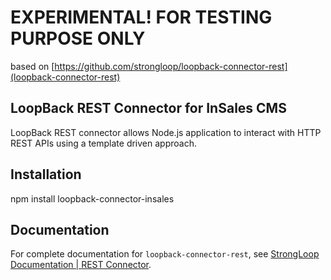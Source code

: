 # EXPERIMENTAL! FOR TESTING PURPOSE ONLY

based on [https://github.com/strongloop/loopback-connector-rest](loopback-connector-rest)

## LoopBack REST Connector for InSales CMS

LoopBack REST connector allows Node.js application to interact with HTTP REST APIs using a template driven approach.

## Installation

npm install loopback-connector-insales

## Documentation

For complete documentation for `loopback-connector-rest`, 
see [StrongLoop Documentation | REST Connector](http://docs.strongloop.com/display/LB/REST+connector).
